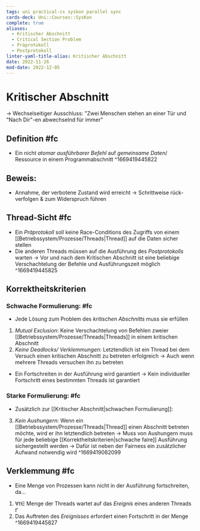 ```yaml
---
tags: uni practical-cs syskon parallel sync
cards-deck: Uni::Courses::SysKon
complete: true
aliases:
  - Kritischer Abschnitt
  - Critical Section Problem
  - Präprotokoll
  - Postprotokoll
linter-yaml-title-alias: Kritischer Abschnitt
date: 2022-11-26
mod-date: 2022-12-05
---
```


# Kritischer Abschnitt
-> Wechselseitiger Ausschluss: "Zwei Menschen stehen an einer Tür und \"Nach Dir\"-en abwechselnd für immer"

## Definition #fc
- Ein nicht *atomar ausführbarer Befehl* auf *gemeinsame Daten*/ Ressource in einem Programmabschnitt
^1669419445822

## Beweis:
- Annahme, der verbotene Zustand wird erreicht
	-> Schrittweise rück-verfolgen & zum Widerspruch führen

## Thread-Sicht #fc
- Ein *Präprotokoll* soll keine Race-Conditions des Zugriffs von einem [[Betriebssystem/Prozesse/Threads|Thread]] auf die Daten sicher stellen
- Die anderen Threads müssen auf die Ausführung des *Postprotokolls* warten
	-> Vor und nach dem Kritischen Abschnitt ist eine beliebige Verschachtelung der Befehle und Ausführungszeit möglich
^1669419445825

## Korrektheitskriterien

### Schwache Formulierung: #fc
- Jede Lösung zum Problem des *kritischen Abschnitts* muss sie erfüllen
1. *Mutual Exclusion*: Keine Verschachtelung von Befehlen zweier [[Betriebssystem/Prozesse/Threads|Threads]] in einem kritischen Abschnitt
2. *Keine Deadlocks/ Verklemmungen*: Letztendlich ist ein Thread bei dem Versuch einen kritischen Abschnitt zu betreten erfolgreich
	 -> Auch wenn mehrere Threads versuchen ihn zu betreten
- Ein Fortschreiten in der Ausführung wird garantiert
	-> Kein individueller Fortschritt eines bestimmten Threads ist garantiert

### Starke Formulierung: #fc
- Zusätzlich zur [[Kritischer Abschnitt|schwachen Formulierung]]:
3. *Kein Aushungern*: Wenn ein [[Betriebssystem/Prozesse/Threads|Thread]] einen Abschnitt betreten möchte, wird er ihn letztendlich betreten
	 -> Muss von Aushungern muss für jede beliebige [[Korrektheitskriterien|schwache faire]] Ausführung sichergestellt werden
	 -> Dafür ist neben der Fairness ein zusätzlicher Aufwand notwendig wird
^1669419082099

## Verklemmung #fc
- Eine Menge von Prozessen kann nicht in der Ausführung fortschreiten, da…
1. $\forall t\in$ Menge der Threads wartet auf das *Ereignis* eines anderen Threads $t'$
2. Das Auftreten des *Ereignisses* erfordert einen Fortschritt in der Menge
^1669419445827

